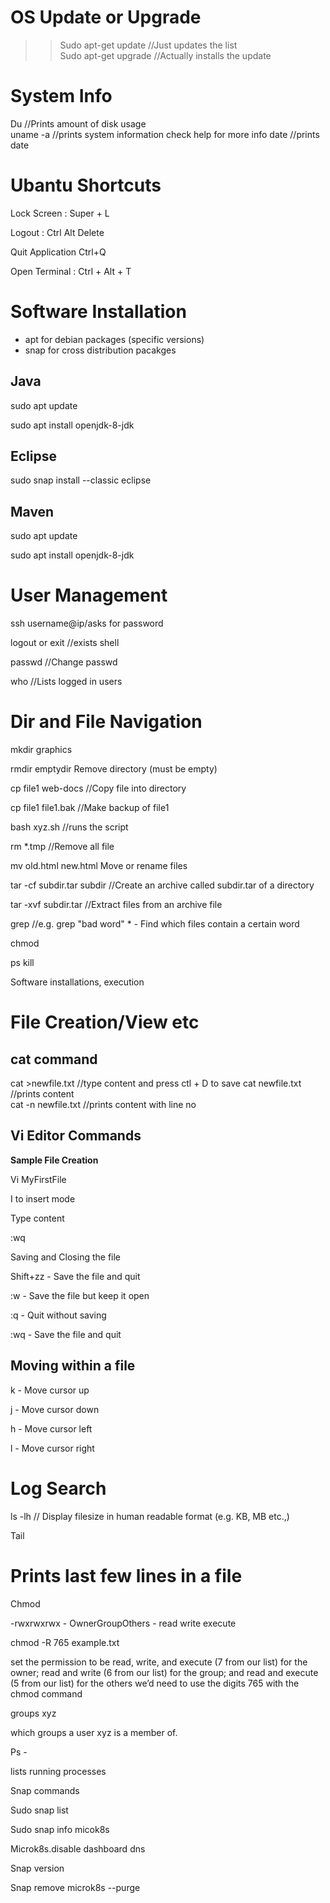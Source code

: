 

# OS Update or Upgrade 
>> Sudo apt-get update  //Just updates the list   
>> Sudo apt-get upgrade  //Actually installs the update   

# System Info

Du //Prints amount of disk usage   
uname -a //prints system information check help for more info
date //prints date 


# Ubantu Shortcuts
Lock Screen  : Super + L 

Logout : Ctrl Alt Delete 

Quit Application Ctrl+Q  

Open Terminal : Ctrl + Alt + T 

# Software Installation

* apt for debian packages (specific versions)
* snap for cross distribution pacakges

## Java

sudo apt update 

sudo apt install openjdk-8-jdk 

## Eclipse 

sudo snap install --classic eclipse 

## Maven 

sudo apt update 

sudo apt install openjdk-8-jdk 

 

# User Management 

ssh username@ip/asks for password 

logout or exit //exists shell 

passwd //Change passwd 

who //Lists logged in users 



# Dir and File Navigation 

mkdir graphics 

rmdir emptydir Remove directory (must be empty) 

cp file1 web-docs //Copy file into directory 

cp file1 file1.bak //Make backup of file1 

bash xyz.sh //runs the script 

rm *.tmp //Remove all file 

mv old.html new.html Move or rename files 

tar -cf subdir.tar subdir //Create an archive called subdir.tar of a directory 

tar -xvf subdir.tar //Extract files from an archive file 

grep <str><files> //e.g. grep "bad word" * - Find which files contain a certain word 

chmod <opt> <file> 

ps <opt> kill <opt> <ID> 

Software installations, execution 

# File Creation/View etc

## cat command

  cat >newfile.txt  //type content and press ctl + D  to save
  cat newfile.txt //prints content  
  cat -n newfile.txt //prints content with line no  

## Vi Editor Commands 

 


**Sample File Creation**

Vi MyFirstFile 

I to insert mode 

Type content 

:wq 

 Saving and Closing the file 

Shift+zz - Save the file and quit 

:w - Save the file but keep it open 

:q - Quit without saving 

:wq - Save the file and quit 

## Moving within a file 

k - Move cursor up 

j - Move cursor down 

h - Move cursor left 

l - Move cursor right 

# Log Search 

ls -lh // Display filesize in human readable format (e.g. KB, MB etc.,) 

Tail 

# Prints last few lines in a file 



 

Chmod 

-rwxrwxrwx - OwnerGroupOthers - read write execute 

chmod -R 765 example.txt 

set the permission to be read, write, and execute (7 from our list) for the owner; read and write (6 from our list) for the group; and read and execute (5 from our list) for the others we’d need to use the digits 765 with the chmod command 

 

groups xyz 

which groups a user xyz is a member of. 

Ps -  

lists running processes 

 

Snap commands 

Sudo snap list 

Sudo snap info micok8s 

Microk8s.disable dashboard dns 

Snap version 

Snap remove microk8s --purge 
